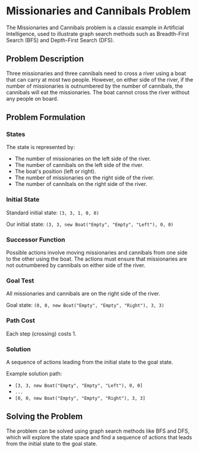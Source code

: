 # Missionaries and Cannibals Problem

The Missionaries and Cannibals problem is a classic example in Artificial Intelligence, used to illustrate graph search methods such as Breadth-First Search (BFS) and Depth-First Search (DFS).

## Problem Description

Three missionaries and three cannibals need to cross a river using a boat that can carry at most two people. However, on either side of the river, if the number of missionaries is outnumbered by the number of cannibals, the cannibals will eat the missionaries. The boat cannot cross the river without any people on board.

## Problem Formulation

### States

The state is represented by:
- The number of missionaries on the left side of the river.
- The number of cannibals on the left side of the river.
- The boat's position (left or right).
- The number of missionaries on the right side of the river.
- The number of cannibals on the right side of the river.

### Initial State

Standard initial state: `(3, 3, 1, 0, 0)`

Our initial state: `(3, 3, new Boat("Empty", "Empty", "Left"), 0, 0)`

### Successor Function

Possible actions involve moving missionaries and cannibals from one side to the other using the boat. The actions must ensure that missionaries are not outnumbered by cannibals on either side of the river.

### Goal Test

All missionaries and cannibals are on the right side of the river.

Goal state: `(0, 0, new Boat("Empty", "Empty", "Right"), 3, 3)`

### Path Cost

Each step (crossing) costs 1.

### Solution

A sequence of actions leading from the initial state to the goal state.

Example solution path:
- `[3, 3, new Boat("Empty", "Empty", "Left"), 0, 0]`
- `...`
- `[0, 0, new Boat("Empty", "Empty", "Right"), 3, 3]`

## Solving the Problem

The problem can be solved using graph search methods like BFS and DFS, which will explore the state space and find a sequence of actions that leads from the initial state to the goal state.
